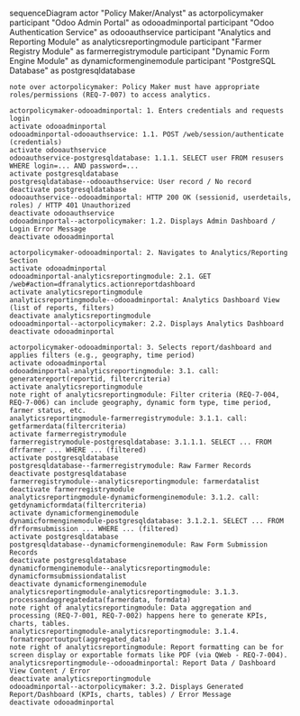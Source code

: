 sequenceDiagram
    actor "Policy Maker/Analyst" as actorpolicymaker
    participant "Odoo Admin Portal" as odooadminportal
    participant "Odoo Authentication Service" as odooauthservice
    participant "Analytics and Reporting Module" as analyticsreportingmodule
    participant "Farmer Registry Module" as farmerregistrymodule
    participant "Dynamic Form Engine Module" as dynamicformenginemodule
    participant "PostgreSQL Database" as postgresqldatabase

    note over actorpolicymaker: Policy Maker must have appropriate roles/permissions (REQ-7-007) to access analytics.

    actorpolicymaker-odooadminportal: 1. Enters credentials and requests login
    activate odooadminportal
    odooadminportal-odooauthservice: 1.1. POST /web/session/authenticate (credentials)
    activate odooauthservice
    odooauthservice-postgresqldatabase: 1.1.1. SELECT user FROM resusers WHERE login=... AND password=...
    activate postgresqldatabase
    postgresqldatabase--odooauthservice: User record / No record
    deactivate postgresqldatabase
    odooauthservice--odooadminportal: HTTP 200 OK (sessionid, userdetails, roles) / HTTP 401 Unauthorized
    deactivate odooauthservice
    odooadminportal--actorpolicymaker: 1.2. Displays Admin Dashboard / Login Error Message
    deactivate odooadminportal

    actorpolicymaker-odooadminportal: 2. Navigates to Analytics/Reporting Section
    activate odooadminportal
    odooadminportal-analyticsreportingmodule: 2.1. GET /web#action=dfranalytics.actionreportdashboard
    activate analyticsreportingmodule
    analyticsreportingmodule--odooadminportal: Analytics Dashboard View (list of reports, filters)
    deactivate analyticsreportingmodule
    odooadminportal--actorpolicymaker: 2.2. Displays Analytics Dashboard
    deactivate odooadminportal

    actorpolicymaker-odooadminportal: 3. Selects report/dashboard and applies filters (e.g., geography, time period)
    activate odooadminportal
    odooadminportal-analyticsreportingmodule: 3.1. call: generatereport(reportid, filtercriteria)
    activate analyticsreportingmodule
    note right of analyticsreportingmodule: Filter criteria (REQ-7-004, REQ-7-006) can include geography, dynamic form type, time period, farmer status, etc.
    analyticsreportingmodule-farmerregistrymodule: 3.1.1. call: getfarmerdata(filtercriteria)
    activate farmerregistrymodule
    farmerregistrymodule-postgresqldatabase: 3.1.1.1. SELECT ... FROM dfrfarmer ... WHERE ... (filtered)
    activate postgresqldatabase
    postgresqldatabase--farmerregistrymodule: Raw Farmer Records
    deactivate postgresqldatabase
    farmerregistrymodule--analyticsreportingmodule: farmerdatalist
    deactivate farmerregistrymodule
    analyticsreportingmodule-dynamicformenginemodule: 3.1.2. call: getdynamicformdata(filtercriteria)
    activate dynamicformenginemodule
    dynamicformenginemodule-postgresqldatabase: 3.1.2.1. SELECT ... FROM dfrformsubmission ... WHERE ... (filtered)
    activate postgresqldatabase
    postgresqldatabase--dynamicformenginemodule: Raw Form Submission Records
    deactivate postgresqldatabase
    dynamicformenginemodule--analyticsreportingmodule: dynamicformsubmissiondatalist
    deactivate dynamicformenginemodule
    analyticsreportingmodule-analyticsreportingmodule: 3.1.3. processandaggregatedata(farmerdata, formdata)
    note right of analyticsreportingmodule: Data aggregation and processing (REQ-7-001, REQ-7-002) happens here to generate KPIs, charts, tables.
    analyticsreportingmodule-analyticsreportingmodule: 3.1.4. formatreportoutput(aggregated_data)
    note right of analyticsreportingmodule: Report formatting can be for screen display or exportable formats like PDF (via QWeb - REQ-7-004).
    analyticsreportingmodule--odooadminportal: Report Data / Dashboard View Content / Error
    deactivate analyticsreportingmodule
    odooadminportal--actorpolicymaker: 3.2. Displays Generated Report/Dashboard (KPIs, charts, tables) / Error Message
    deactivate odooadminportal